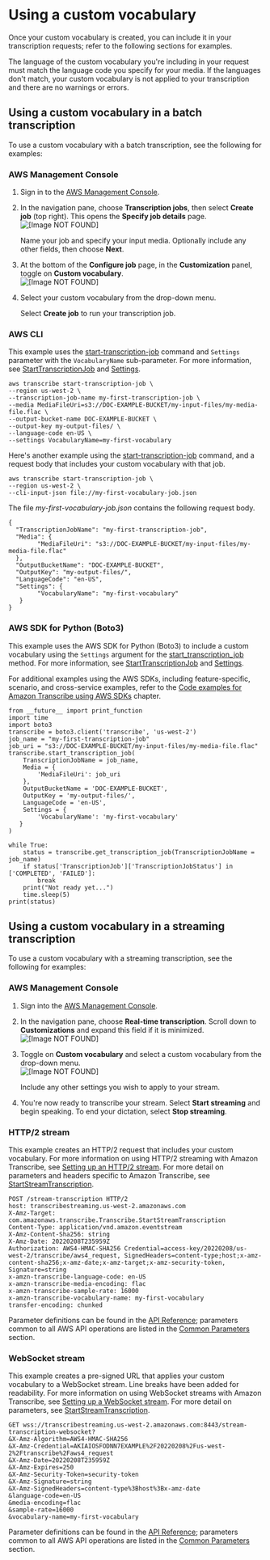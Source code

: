 # Using a custom vocabulary<a name="custom-vocabulary-using"></a>

Once your custom vocabulary is created, you can include it in your transcription requests; refer to the following sections for examples\.

The language of the custom vocabulary you're including in your request must match the language code you specify for your media\. If the languages don't match, your custom vocabulary is not applied to your transcription and there are no warnings or errors\.

## Using a custom vocabulary in a batch transcription<a name="custom-vocabulary-using-batch"></a>

To use a custom vocabulary with a batch transcription, see the following for examples:

### AWS Management Console<a name="vocab-using-console-batch"></a>

1. Sign in to the [AWS Management Console](https://console.aws.amazon.com/transcribe/)\.

1. In the navigation pane, choose **Transcription jobs**, then select **Create job** \(top right\)\. This opens the **Specify job details** page\.  
![\[Image NOT FOUND\]](http://docs.aws.amazon.com/transcribe/latest/dg/images/console-batch-job-details-1.png)

   Name your job and specify your input media\. Optionally include any other fields, then choose **Next**\.

1. At the bottom of the **Configure job** page, in the **Customization** panel, toggle on **Custom vocabulary**\.  
![\[Image NOT FOUND\]](http://docs.aws.amazon.com/transcribe/latest/dg/images/console-batch-configure-job-vocab.png)

1. Select your custom vocabulary from the drop\-down menu\.

   Select **Create job** to run your transcription job\. 

### AWS CLI<a name="vocab-using-cli"></a>

This example uses the [start\-transcription\-job](https://awscli.amazonaws.com/v2/documentation/api/latest/reference/transcribe/start-transcription-job.html) command and `Settings` parameter with the `VocabularyName` sub\-parameter\. For more information, see [StartTranscriptionJob](https://docs.aws.amazon.com/transcribe/latest/APIReference/API_StartTranscriptionJob.html) and [Settings](https://docs.aws.amazon.com/transcribe/latest/APIReference/API_Settings.html)\.

```
aws transcribe start-transcription-job \
--region us-west-2 \
--transcription-job-name my-first-transcription-job \
--media MediaFileUri=s3://DOC-EXAMPLE-BUCKET/my-input-files/my-media-file.flac \
--output-bucket-name DOC-EXAMPLE-BUCKET \
--output-key my-output-files/ \
--language-code en-US \
--settings VocabularyName=my-first-vocabulary
```

Here's another example using the [start\-transcription\-job](https://awscli.amazonaws.com/v2/documentation/api/latest/reference/transcribe/start-transcription-job.html) command, and a request body that includes your custom vocabulary with that job\.

```
aws transcribe start-transcription-job \
--region us-west-2 \
--cli-input-json file://my-first-vocabulary-job.json
```

The file *my\-first\-vocabulary\-job\.json* contains the following request body\.

```
{
  "TranscriptionJobName": "my-first-transcription-job",
  "Media": {
        "MediaFileUri": "s3://DOC-EXAMPLE-BUCKET/my-input-files/my-media-file.flac"
  },
  "OutputBucketName": "DOC-EXAMPLE-BUCKET",
  "OutputKey": "my-output-files/", 
  "LanguageCode": "en-US",
  "Settings": {
        "VocabularyName": "my-first-vocabulary"
   }
}
```

### AWS SDK for Python \(Boto3\)<a name="vocab-using-python-batch"></a>

This example uses the AWS SDK for Python \(Boto3\) to include a custom vocabulary using the `Settings` argument for the [start\_transcription\_job](https://boto3.amazonaws.com/v1/documentation/api/latest/reference/services/transcribe.html#TranscribeService.Client.start_transcription_job) method\. For more information, see [StartTranscriptionJob](https://docs.aws.amazon.com/transcribe/latest/APIReference/API_StartTranscriptionJob.html) and [Settings](https://docs.aws.amazon.com/transcribe/latest/APIReference/API_Settings.html)\.

For additional examples using the AWS SDKs, including feature\-specific, scenario, and cross\-service examples, refer to the [Code examples for Amazon Transcribe using AWS SDKs](service_code_examples.md) chapter\.

```
from __future__ import print_function
import time
import boto3
transcribe = boto3.client('transcribe', 'us-west-2')
job_name = "my-first-transcription-job"
job_uri = "s3://DOC-EXAMPLE-BUCKET/my-input-files/my-media-file.flac"
transcribe.start_transcription_job(
    TranscriptionJobName = job_name,
    Media = {
        'MediaFileUri': job_uri
    },
    OutputBucketName = 'DOC-EXAMPLE-BUCKET',
    OutputKey = 'my-output-files/', 
    LanguageCode = 'en-US', 
    Settings = {
        'VocabularyName': 'my-first-vocabulary' 
   }
)

while True:
    status = transcribe.get_transcription_job(TranscriptionJobName = job_name)
    if status['TranscriptionJob']['TranscriptionJobStatus'] in ['COMPLETED', 'FAILED']:
        break
    print("Not ready yet...")
    time.sleep(5)
print(status)
```

## Using a custom vocabulary in a streaming transcription<a name="custom-vocabulary-using-stream"></a>

To use a custom vocabulary with a streaming transcription, see the following for examples:

### AWS Management Console<a name="vocab-using-console-stream"></a>

1. Sign into the [AWS Management Console](https://console.aws.amazon.com/transcribe/)\.

1. In the navigation pane, choose **Real\-time transcription**\. Scroll down to **Customizations** and expand this field if it is minimized\.  
![\[Image NOT FOUND\]](http://docs.aws.amazon.com/transcribe/latest/dg/images/stream-main.png)

1. Toggle on **Custom vocabulary** and select a custom vocabulary from the drop\-down menu\.  
![\[Image NOT FOUND\]](http://docs.aws.amazon.com/transcribe/latest/dg/images/vocab-stream2.png)

   Include any other settings you wish to apply to your stream\.

1. You're now ready to transcribe your stream\. Select **Start streaming** and begin speaking\. To end your dictation, select **Stop streaming**\.

### HTTP/2 stream<a name="vocab-using-http2"></a>

This example creates an HTTP/2 request that includes your custom vocabulary\. For more information on using HTTP/2 streaming with Amazon Transcribe, see [Setting up an HTTP/2 stream](streaming-http2.md)\. For more detail on parameters and headers specific to Amazon Transcribe, see [StartStreamTranscription](https://docs.aws.amazon.com/transcribe/latest/APIReference/API_streaming_StartStreamTranscription.html)\.

```
POST /stream-transcription HTTP/2
host: transcribestreaming.us-west-2.amazonaws.com
X-Amz-Target: com.amazonaws.transcribe.Transcribe.StartStreamTranscription
Content-Type: application/vnd.amazon.eventstream
X-Amz-Content-Sha256: string
X-Amz-Date: 20220208T235959Z
Authorization: AWS4-HMAC-SHA256 Credential=access-key/20220208/us-west-2/transcribe/aws4_request, SignedHeaders=content-type;host;x-amz-content-sha256;x-amz-date;x-amz-target;x-amz-security-token, Signature=string
x-amzn-transcribe-language-code: en-US
x-amzn-transcribe-media-encoding: flac
x-amzn-transcribe-sample-rate: 16000      
x-amzn-transcribe-vocabulary-name: my-first-vocabulary
transfer-encoding: chunked
```

Parameter definitions can be found in the [API Reference](https://docs.aws.amazon.com/transcribe/latest/APIReference/API_Reference.html); parameters common to all AWS API operations are listed in the [Common Parameters](https://docs.aws.amazon.com/transcribe/latest/APIReference/CommonParameters.html) section\.

### WebSocket stream<a name="vocab-using-websocket"></a>

This example creates a pre\-signed URL that applies your custom vocabulary to a WebSocket stream\. Line breaks have been added for readability\. For more information on using WebSocket streams with Amazon Transcribe, see [Setting up a WebSocket stream](streaming-websocket.md)\. For more detail on parameters, see [StartStreamTranscription](https://docs.aws.amazon.com/transcribe/latest/APIReference/API_streaming_StartStreamTranscription.html)\.

```
GET wss://transcribestreaming.us-west-2.amazonaws.com:8443/stream-transcription-websocket?
&X-Amz-Algorithm=AWS4-HMAC-SHA256
&X-Amz-Credential=AKIAIOSFODNN7EXAMPLE%2F20220208%2Fus-west-2%2Ftranscribe%2Faws4_request
&X-Amz-Date=20220208T235959Z
&X-Amz-Expires=250
&X-Amz-Security-Token=security-token
&X-Amz-Signature=string
&X-Amz-SignedHeaders=content-type%3Bhost%3Bx-amz-date
&language-code=en-US
&media-encoding=flac
&sample-rate=16000    
&vocabulary-name=my-first-vocabulary
```

Parameter definitions can be found in the [API Reference](https://docs.aws.amazon.com/transcribe/latest/APIReference/API_Reference.html); parameters common to all AWS API operations are listed in the [Common Parameters](https://docs.aws.amazon.com/transcribe/latest/APIReference/CommonParameters.html) section\.